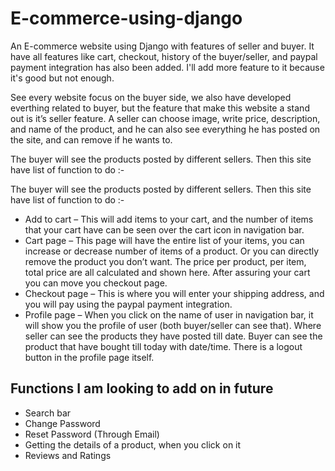 # E-commerce-using-django
An E-commerce website using Django with features of seller and buyer. It have all features like cart, checkout, history of the buyer/seller, and paypal payment integration has also been added. I'll add more feature to it because it's good but not enough.

See every website focus on the buyer side, we also have developed everthing related to buyer, 
but the feature that make this website a stand out is it’s seller feature. A seller can choose image, write price, description, and name of the product, and he can also see everything he has posted on the site, and can remove if he wants to.

The buyer will see the products posted by different sellers. Then this site have list of function to do	 :-

The buyer will see the products posted by different sellers. Then this site have list of function to do	 :-
-	Add to cart – This will add items to your cart, and the number of items that your cart have can be seen over the cart icon in navigation bar.
-	Cart page – This page will have the entire list of your items, you can increase or decrease number of items of a product. Or you can directly remove the product you don’t want. The price per product, per item, total price are all calculated and shown here. After assuring your cart you can move you checkout page.
-	Checkout page – This is where you will enter your shipping address, and you will pay using the paypal payment integration.
-	Profile page – When you click on the name of user in navigation bar, it will show you the profile of user (both buyer/seller can see that). Where seller can see the products they have posted till date. Buyer can see the product that have bought till today with date/time. There is a logout button in the profile page itself.


## Functions I am looking to add on in future
- Search bar
- Change Password
- Reset Password (Through Email)
- Getting the details of a product, when you click on it
- Reviews and Ratings

```

